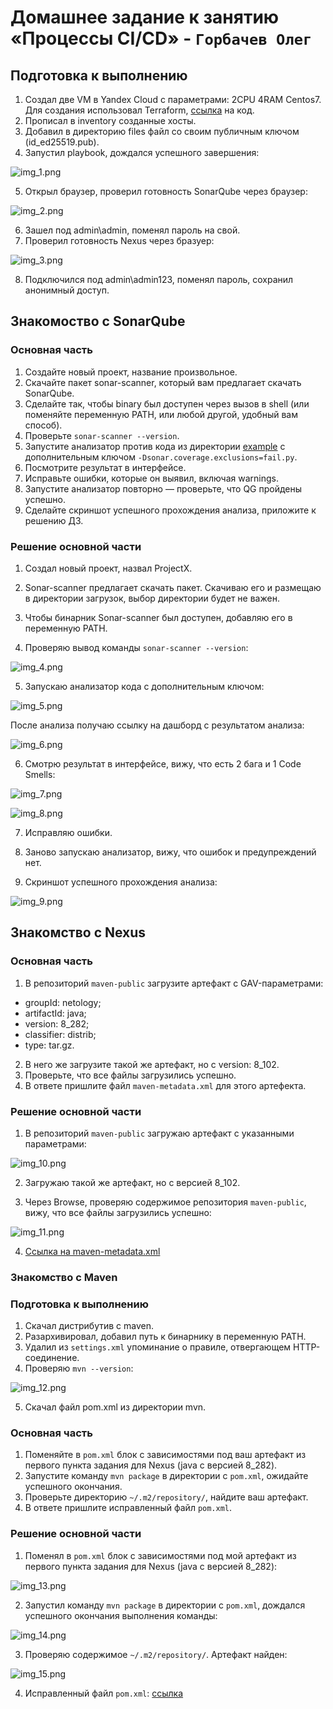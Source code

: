 # Домашнее задание к занятию «Процессы CI/CD» - `Горбачев Олег`

## Подготовка к выполнению

1. Создал две VM в Yandex Cloud с параметрами: 2CPU 4RAM Centos7. Для создания использовал Terraform, [ссылка](https://github.com/DemoniumBlack/fedorchukds-devops-33-23/tree/main/terraform) на код.
2. Прописал в inventory созданные хосты.
3. Добавил в директорию files файл со своим публичным ключом (id_ed25519.pub).
4. Запустил playbook, дождался успешного завершения:

![img_1.png](IMG/img_1.png)

5. Открыл браузер, проверил готовность SonarQube через браузер:

![img_2.png](IMG/img_2.png)

6. Зашел под admin\admin, поменял пароль на свой.
7. Проверил готовность Nexus через бразуер:

![img_3.png](IMG/img_3.png)

8. Подключился под admin\admin123, поменял пароль, сохранил анонимный доступ.

## Знакомоство с SonarQube

### Основная часть

1. Создайте новый проект, название произвольное.
2. Скачайте пакет sonar-scanner, который вам предлагает скачать SonarQube.
3. Сделайте так, чтобы binary был доступен через вызов в shell (или поменяйте переменную PATH, или любой другой, удобный вам способ).
4. Проверьте `sonar-scanner --version`.
5. Запустите анализатор против кода из директории [example](./example) с дополнительным ключом `-Dsonar.coverage.exclusions=fail.py`.
6. Посмотрите результат в интерфейсе.
7. Исправьте ошибки, которые он выявил, включая warnings.
8. Запустите анализатор повторно — проверьте, что QG пройдены успешно.
9. Сделайте скриншот успешного прохождения анализа, приложите к решению ДЗ.

### Решение основной части

1. Создал новый проект, назвал ProjectX.

2. Sonar-scanner предлагает скачать пакет. Скачиваю его и размещаю в директории загрузок, выбор директории будет не важен.

3. Чтобы бинарник Sonar-scanner был доступен, добавляю его в переменную PATH.

4. Проверяю вывод команды `sonar-scanner --version`:

![img_4.png](IMG/img_4.png)

5. Запускаю анализатор кода с дополнительным ключом:

![img_5.png](IMG/img_5.png)

После анализа получаю ссылку на дашборд с результатом анализа:

![img_6.png](IMG/img_6.png)

6. Смотрю результат в интерфейсе, вижу, что есть 2 бага и 1 Code Smells:

![img_7.png](IMG/img_7.png)

![img_8.png](IMG/img_8.png)

7. Исправляю ошибки.

8. Заново запускаю анализатор, вижу, что ошибок и предупреждений нет.

9. Скриншот успешного прохождения анализа:

![img_9.png](IMG/img_9.png)

## Знакомство с Nexus

### Основная часть

1. В репозиторий `maven-public` загрузите артефакт с GAV-параметрами:

 *    groupId: netology;
 *    artifactId: java;
 *    version: 8_282;
 *    classifier: distrib;
 *    type: tar.gz.
   
2. В него же загрузите такой же артефакт, но с version: 8_102.
3. Проверьте, что все файлы загрузились успешно.
4. В ответе пришлите файл `maven-metadata.xml` для этого артефекта.

### Решение основной части

1. В репозиторий `maven-public` загружаю артефакт с указанными параметрами:

![img_10.png](IMG/img_10.png)

2. Загружаю такой же артефакт, но с версией 8_102.

3. Через Browse, проверяю содержимое репозитория `maven-public`, вижу, что все файлы загрузились успешно:

![img_11.png](IMG/img_11.png)

4. [Ссылка на maven-metadata.xml](https://github.com/DemoniumBlack/fedorchukds-devops-33-23/blob/main/SRC/maven-metadata.xml)



### Знакомство с Maven

### Подготовка к выполнению

1. Скачал дистрибутив с maven.
2. Разархивировал, добавил путь к бинарнику в переменную PATH.
3. Удалил из `settings.xml` упоминание о правиле, отвергающем HTTP-соединение.
4. Проверяю `mvn --version`:

![img_12.png](IMG/img_12.png)

5. Скачал файл pom.xml из директории mvn.

### Основная часть

1. Поменяйте в `pom.xml` блок с зависимостями под ваш артефакт из первого пункта задания для Nexus (java с версией 8_282).
2. Запустите команду `mvn package` в директории с `pom.xml`, ожидайте успешного окончания.
3. Проверьте директорию `~/.m2/repository/`, найдите ваш артефакт.
4. В ответе пришлите исправленный файл `pom.xml`.


### Решение основной части

1. Поменял в `pom.xml` блок с зависимостями под мой артефакт из первого пункта задания для Nexus (java с версией 8_282):

![img_13.png](IMG/img_13.png)

2. Запустил команду `mvn package` в директории с `pom.xml`, дождался успешного окончания выполнения команды:

![img_14.png](IMG/img_14.png)

3. Проверяю содержимое `~/.m2/repository/`. Артефакт найден:

![img_15.png](IMG/img_15.png)

4. Исправленный файл `pom.xml`: [ссылка](https://github.com/RikLedger/09-ci-02-cicd/blob/main/SRC%20/pom.xml)
